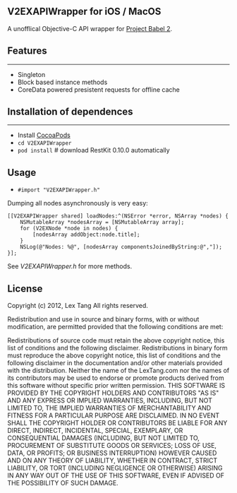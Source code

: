## V2EXAPIWrapper for iOS / MacOS

A unofflical Objective-C API wrapper for [Project Babel 2](https://github.com/livid/v2ex).


## Features
---
* Singleton
* Block based instance methods
* CoreData powered presistent requests for offline cache

## Installation of dependences
---
* Install [CocoaPods](https://github.com/CocoaPods/CocoaPods)
* `cd V2EXAPIWrapper`
* `pod install` # download RestKit 0.10.0 automatically

## Usage
* `#import "V2EXAPIWrapper.h"`

Dumping all nodes asynchronously is very easy:

    [[V2EXAPIWrapper shared] loadNodes:^(NSError *error, NSArray *nodes) {
        NSMutableArray *nodesArray = [NSMutableArray array];
        for (V2EXNode *node in nodes) {
            [nodesArray addObject:node.title];
        }
        NSLog(@"Nodes: %@", [nodesArray componentsJoinedByString:@","]);
    }];

See *V2EXAPIWrapper.h* for more methods.

## License
Copyright (c) 2012, Lex Tang
All rights reserved.

Redistribution and use in source and binary forms, with or without modification, are permitted provided that the following conditions are met:

Redistributions of source code must retain the above copyright notice, this list of conditions and the following disclaimer.
Redistributions in binary form must reproduce the above copyright notice, this list of conditions and the following disclaimer in the documentation and/or other materials provided with the distribution.
Neither the name of the LexTang.com nor the names of its contributors may be used to endorse or promote products derived from this software without specific prior written permission.
THIS SOFTWARE IS PROVIDED BY THE COPYRIGHT HOLDERS AND CONTRIBUTORS "AS IS" AND ANY EXPRESS OR IMPLIED WARRANTIES, INCLUDING, BUT NOT LIMITED TO, THE IMPLIED WARRANTIES OF MERCHANTABILITY AND FITNESS FOR A PARTICULAR PURPOSE ARE DISCLAIMED. IN NO EVENT SHALL THE COPYRIGHT HOLDER OR CONTRIBUTORS BE LIABLE FOR ANY DIRECT, INDIRECT, INCIDENTAL, SPECIAL, EXEMPLARY, OR CONSEQUENTIAL DAMAGES (INCLUDING, BUT NOT LIMITED TO, PROCUREMENT OF SUBSTITUTE GOODS OR SERVICES; LOSS OF USE, DATA, OR PROFITS; OR BUSINESS INTERRUPTION) HOWEVER CAUSED AND ON ANY THEORY OF LIABILITY, WHETHER IN CONTRACT, STRICT LIABILITY, OR TORT (INCLUDING NEGLIGENCE OR OTHERWISE) ARISING IN ANY WAY OUT OF THE USE OF THIS SOFTWARE, EVEN IF ADVISED OF THE POSSIBILITY OF SUCH DAMAGE.